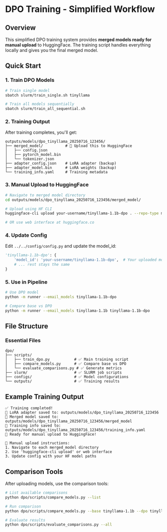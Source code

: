 # DPO Training - Simplified Workflow

## Overview

This simplified DPO training system provides **merged models ready for manual upload** to HuggingFace. The training script handles everything locally and gives you the final merged model.

## Quick Start

### 1. Train DPO Models
```bash
# Train single model
sbatch slurm/train_single.sh tinyllama

# Train all models sequentially  
sbatch slurm/train_all_sequential.sh
```

### 2. Training Output
After training completes, you'll get:
```
outputs/models/dpo_tinyllama_20250716_123456/
├── merged_model/          # 🚀 Upload this to HuggingFace
│   ├── config.json
│   ├── pytorch_model.bin
│   └── tokenizer.json
├── adapter_config.json    # LoRA adapter (backup)
├── adapter_model.bin      # LoRA weights (backup)
└── training_info.yaml     # Training metadata
```

### 3. Manual Upload to HuggingFace
```bash
# Navigate to merged model directory
cd outputs/models/dpo_tinyllama_20250716_123456/merged_model/

# Upload using HF CLI
huggingface-cli upload your-username/tinyllama-1.1b-dpo . --repo-type model

# OR use web interface at huggingface.co
```

### 4. Update Config
Edit `../../config/config.py` and update the model_id:
```python
'tinyllama-1.1b-dpo': {
    'model_id': 'your-username/tinyllama-1.1b-dpo',  # Your uploaded model
    # ... rest stays the same
}
```

### 5. Use in Pipeline
```bash
# Use DPO model
python -m runner --email_models tinyllama-1.1b-dpo

# Compare base vs DPO
python -m runner --email_models tinyllama-1.1b tinyllama-1.1b-dpo
```

## File Structure

### Essential Files
```
dpo/
├── scripts/
│   ├── train_dpo.py           # ✅ Main training script
│   ├── compare_models.py      # ✅ Compare base vs DPO
│   └── evaluate_comparisons.py # ✅ Generate metrics
├── slurm/                     # ✅ SLURM job scripts
├── configs/                   # ✅ Model configurations
└── outputs/                   # ✅ Training results
```

## Example Training Output

```
✅ Training completed!
📁 LoRA adapter saved to: outputs/models/dpo_tinyllama_20250716_123456
🔗 Merged model saved to: outputs/models/dpo_tinyllama_20250716_123456/merged_model
📝 Training info saved to: outputs/models/dpo_tinyllama_20250716_123456/training_info.yaml
🚀 Ready for manual upload to HuggingFace!

📝 Manual upload instructions:
1. Navigate to each merged_model directory
2. Use 'huggingface-cli upload' or web interface
3. Update config with your HF model paths
```

## Comparison Tools

After uploading models, use the comparison tools:

```bash
# List available comparisons
python dpo/scripts/compare_models.py --list

# Run comparison
python dpo/scripts/compare_models.py --base tinyllama-1.1b --dpo tinyllama-1.1b-dpo

# Evaluate results
python dpo/scripts/evaluate_comparisons.py --all
```